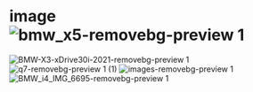 # image![bmw_x5-removebg-preview 1](https://github.com/user-attachments/assets/e50696b0-3ce8-4274-ac4a-05090cfcb1dc)
![BMW-X3-xDrive30i-2021-removebg-preview 1](https://github.com/user-attachments/assets/3d087a5a-ec7a-4636-a5be-06d1be80ff42)
![q7-removebg-preview 1 (1)](https://github.com/user-attachments/assets/ccfc6561-08aa-46db-8849-513642143bb7)
![images-removebg-preview 1](https://github.com/user-attachments/assets/b03c114b-b8b0-4b9e-93ed-84ab2a22ed0f)
![BMW_i4_IMG_6695-removebg-preview 1](https://github.com/user-attachments/assets/9289d0e6-9255-4f64-9a41-e451431d3658)
